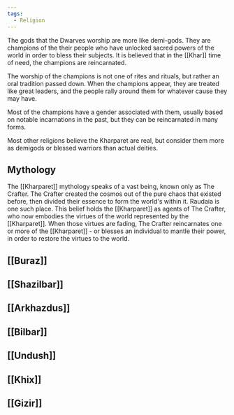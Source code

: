 ```yaml
---
tags:
  - Religion
---
```


The gods that the Dwarves worship are more like demi-gods. They are champions of the their people who have unlocked sacred powers of the world in order to bless their subjects.
It is believed that in the [[Khar]] time of need, the champions are reincarnated.

The worship of the champions is not one of rites and rituals, but rather an oral tradition passed down. When the champions appear, they are treated like great leaders, and the people rally around them for whatever cause they may have.

Most of the champions have a gender associated with them, usually based on notable incarnations in the past, but they can be reincarnated in many forms.

Most other religions believe the Kharparet are real, but consider them more as demigods or blessed warriors than actual deities. 

## Mythology

The [[Kharparet]] mythology speaks of a vast being, known only as The Crafter. 
The Crafter created the cosmos out of the pure chaos that existed before, then divided their essence to form the world's within it. Raudaia is one such place. 
This belief holds the [[Kharparet]] as agents of The Crafter, who now embodies the virtues of the world represented by the [[Kharparet]]. When those virtues are fading, The Crafter reincarnates one or more of the [[Kharparet]] - or blesses an individual to mantle their power, in order to restore the virtues to the world. 

## [[Buraz]]

## [[Shazilbar]]

## [[Arkhazdus]]

## [[Bilbar]]

## [[Undush]]

## [[Khix]]

## [[Gizir]]